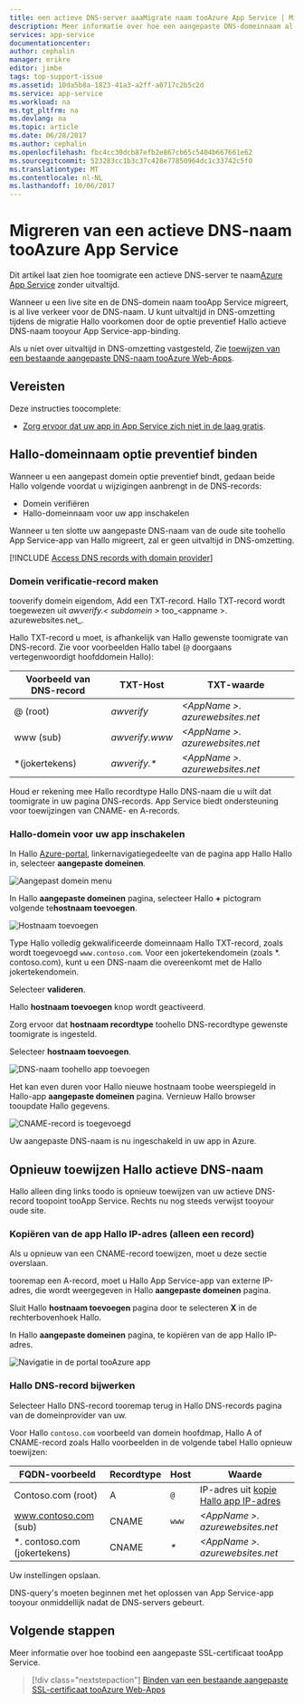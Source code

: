 ```yaml
---
title: een actieve DNS-server aaaMigrate naam tooAzure App Service | Microsoft Docs
description: Meer informatie over hoe een aangepaste DNS-domeinnaam al tooa toegewezen is toomigrate live site tooAzure App Service zonder uitvaltijd.
services: app-service
documentationcenter: 
author: cephalin
manager: erikre
editor: jimbe
tags: top-support-issue
ms.assetid: 10da5b8a-1823-41a3-a2ff-a0717c2b5c2d
ms.service: app-service
ms.workload: na
ms.tgt_pltfrm: na
ms.devlang: na
ms.topic: article
ms.date: 06/28/2017
ms.author: cephalin
ms.openlocfilehash: fbc4cc30dcb87efb2e867cb65c5404b667661e62
ms.sourcegitcommit: 523283cc1b3c37c428e77850964dc1c33742c5f0
ms.translationtype: MT
ms.contentlocale: nl-NL
ms.lasthandoff: 10/06/2017
---
```

# <a name="migrate-an-active-dns-name-tooazure-app-service"></a>Migreren van een actieve DNS-naam tooAzure App Service

Dit artikel laat zien hoe toomigrate een actieve DNS-server te naam[Azure App Service](../app-service/app-service-value-prop-what-is.md) zonder uitvaltijd.

Wanneer u een live site en de DNS-domein naam tooApp Service migreert, is al live verkeer voor de DNS-naam. U kunt uitvaltijd in DNS-omzetting tijdens de migratie Hallo voorkomen door de optie preventief Hallo actieve DNS-naam tooyour App Service-app-binding.

Als u niet over uitvaltijd in DNS-omzetting vastgesteld, Zie [toewijzen van een bestaande aangepaste DNS-naam tooAzure Web-Apps](app-service-web-tutorial-custom-domain.md).

## <a name="prerequisites"></a>Vereisten

Deze instructies toocomplete:

- [Zorg ervoor dat uw app in App Service zich niet in de laag gratis](app-service-web-tutorial-custom-domain.md#checkpricing).

## <a name="bind-hello-domain-name-preemptively"></a>Hallo-domeinnaam optie preventief binden

Wanneer u een aangepast domein optie preventief bindt, gedaan beide Hallo volgende voordat u wijzigingen aanbrengt in de DNS-records:

- Domein verifiëren
- Hallo-domeinnaam voor uw app inschakelen

Wanneer u ten slotte uw aangepaste DNS-naam van de oude site toohello App Service-app van Hallo migreert, zal er geen uitvaltijd in DNS-omzetting.

[!INCLUDE [Access DNS records with domain provider](../../includes/app-service-web-access-dns-records.md)]

### <a name="create-domain-verification-record"></a>Domein verificatie-record maken

tooverify domein eigendom, Add een TXT-record. Hallo TXT-record wordt toegewezen uit _awverify.&lt; subdomein >_ too_&lt;appname >. azurewebsites.net_. 

Hallo TXT-record u moet, is afhankelijk van Hallo gewenste toomigrate van DNS-record. Zie voor voorbeelden Hallo tabel (`@` doorgaans vertegenwoordigt hoofddomein Hallo):  

| Voorbeeld van DNS-record | TXT-Host | TXT-waarde |
| - | - | - |
| @ (root) | _awverify_ | _&lt;AppName >. azurewebsites.net_ |
| www (sub) | _awverify.www_ | _&lt;AppName >. azurewebsites.net_ |
| \*(jokertekens) | _awverify.\*_ | _&lt;AppName >. azurewebsites.net_ |

Houd er rekening mee Hallo recordtype Hallo DNS-naam die u wilt dat toomigrate in uw pagina DNS-records. App Service biedt ondersteuning voor toewijzingen van CNAME- en A-records.

### <a name="enable-hello-domain-for-your-app"></a>Hallo-domein voor uw app inschakelen

In Hallo [Azure-portal](https://portal.azure.com), linkernavigatiegedeelte van de pagina app Hallo Hallo in, selecteer **aangepaste domeinen**. 

![Aangepast domein menu](./media/app-service-web-tutorial-custom-domain/custom-domain-menu.png)

In Hallo **aangepaste domeinen** pagina, selecteer Hallo  **+**  pictogram volgende te**hostnaam toevoegen**.

![Hostnaam toevoegen](./media/app-service-web-tutorial-custom-domain/add-host-name-cname.png)

Type Hallo volledig gekwalificeerde domeinnaam Hallo TXT-record, zoals wordt toegevoegd `www.contoso.com`. Voor een jokertekendomein (zoals \*. contoso.com), kunt u een DNS-naam die overeenkomt met de Hallo jokertekendomein. 

Selecteer **valideren**.

Hallo **hostnaam toevoegen** knop wordt geactiveerd. 

Zorg ervoor dat **hostnaam recordtype** toohello DNS-recordtype gewenste toomigrate is ingesteld.

Selecteer **hostnaam toevoegen**.

![DNS-naam toohello app toevoegen](./media/app-service-web-tutorial-custom-domain/validate-domain-name-cname.png)

Het kan even duren voor Hallo nieuwe hostnaam toobe weerspiegeld in Hallo-app **aangepaste domeinen** pagina. Vernieuw Hallo browser tooupdate Hallo gegevens.

![CNAME-record is toegevoegd](./media/app-service-web-tutorial-custom-domain/cname-record-added.png)

Uw aangepaste DNS-naam is nu ingeschakeld in uw app in Azure. 

## <a name="remap-hello-active-dns-name"></a>Opnieuw toewijzen Hallo actieve DNS-naam

Hallo alleen ding links toodo is opnieuw toewijzen van uw actieve DNS-record toopoint tooApp Service. Rechts nu nog steeds verwijst tooyour oude site.

<a name="info"></a>

### <a name="copy-hello-apps-ip-address-a-record-only"></a>Kopiëren van de app Hallo IP-adres (alleen een record)

Als u opnieuw van een CNAME-record toewijzen, moet u deze sectie overslaan. 

tooremap een A-record, moet u Hallo App Service-app van externe IP-adres, die wordt weergegeven in Hallo **aangepaste domeinen** pagina.

Sluit Hallo **hostnaam toevoegen** pagina door te selecteren **X** in de rechterbovenhoek Hallo. 

In Hallo **aangepaste domeinen** pagina, te kopiëren van de app Hallo IP-adres.

![Navigatie in de portal tooAzure app](./media/app-service-web-tutorial-custom-domain/mapping-information.png)

### <a name="update-hello-dns-record"></a>Hallo DNS-record bijwerken

Selecteer Hallo DNS-record tooremap terug in Hallo DNS-records pagina van de domeinprovider van uw.

Voor Hallo `contoso.com` voorbeeld van domein hoofdmap, Hallo A of CNAME-record zoals Hallo voorbeelden in de volgende tabel Hallo opnieuw toewijzen: 

| FQDN-voorbeeld | Recordtype | Host | Waarde |
| - | - | - | - |
| Contoso.com (root) | A | `@` | IP-adres uit [kopie Hallo app IP-adres](#info) |
| www.contoso.com (sub) | CNAME | `www` | _&lt;AppName >. azurewebsites.net_ |
| \*. contoso.com (jokertekens) | CNAME | _\*_ | _&lt;AppName >. azurewebsites.net_ |

Uw instellingen opslaan.

DNS-query's moeten beginnen met het oplossen van App Service-app tooyour onmiddellijk nadat de DNS-servers gebeurt.

## <a name="next-steps"></a>Volgende stappen

Meer informatie over hoe toobind een aangepaste SSL-certificaat tooApp Service.

> [!div class="nextstepaction"]
> [Binden van een bestaande aangepaste SSL-certificaat tooAzure Web-Apps](app-service-web-tutorial-custom-ssl.md)
